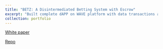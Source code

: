 ```yaml
---
title: "BETZ: A Disintermediated Betting System with Escrow"
excerpt: "Built complete dAPP on WAVE platform with data transactions and smart contracts for placing sports bets with escrow to manage counterparty risk of betters and bookkeepers."
collection: portfolio
---
```


<Description>

[White paper](https://drive.google.com/file/d/1lNZARdv3UEm0INMGR9ZE7nWuXHoadkhV/view?usp=sharing)


[Repo](https://github.com/s-datta/Betz)
